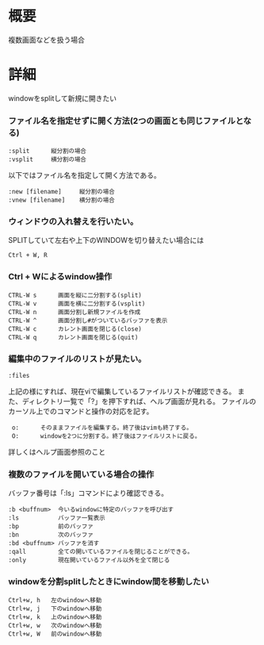 # 概要
複数画面などを扱う場合

# 詳細
windowをsplitして新規に開きたい 

### ファイル名を指定せずに開く方法(2つの画面とも同じファイルとなる)
```
:split      縦分割の場合
:vsplit     横分割の場合
```

以下ではファイル名を指定して開く方法である。
```
:new [filename]     縦分割の場合
:vnew [filename]    横分割の場合   
```


### ウィンドウの入れ替えを行いたい。 
SPLITしていて左右や上下のWINDOWを切り替えたい場合には
```
Ctrl + W, R
```

### Ctrl + Wによるwindow操作 
```
CTRL-W s      画面を縦に二分割する(split)
CTRL-W v      画面を横に二分割する(vsplit)
CTRL-W n      画面分割し新規ファイルを作成
CTRL-W ^      画面分割し#がついているバッファを表示
CTRL-W c      カレント画面を閉じる(close)
CTRL-W q      カレント画面を閉じる(quit)
```

### 編集中のファイルのリストが見たい。 
```
:files
```

上記の様にすれば、現在viで編集しているファイルリストが確認できる。 また、ディレクトリ一覧で「?」を押下すれば、ヘルプ画面が見れる。 ファイルのカーソル上でのコマンドと操作の対応を記す。
```
 o:      そのままファイルを編集する。終了後はvimも終了する。
 O:      windowを2つに分割する。終了後はファイルリストに戻る。
```

詳しくはヘルプ画面参照のこと

### 複数のファイルを開いている場合の操作 
バッファ番号は「:ls」コマンドにより確認できる。
```
:b <buffnum>  今いるwindowに特定のバッファを呼び出す
:ls           バッファ一覧表示 
:bp           前のバッファ 
:bn           次のバッファ 
:bd <buffnum> バッファを消す 
:qall         全ての開いているファイルを閉じることができる。
:only         現在開いているファイル以外を全て閉じる
```

### windowを分割splitしたときにwindow間を移動したい 
```
Ctrl+w, h   左のwindowへ移動
Ctrl+w, j   下のwindowへ移動
Ctrl+w, k   上のwindowへ移動
Ctrl+w, w   次のwindowへ移動
Ctrl+w, W   前のwindowへ移動
```
